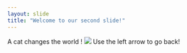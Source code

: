 ```yaml
---
layout: slide
title: "Welcome to our second slide!"
---
```

A cat changes the world ! <img src="https://mblogthumb-phinf.pstatic.net/MjAyMDA3MjVfMTU0/MDAxNTk1NjAzNjM3NTQ3.KoBLyZAITfn-ETozRXAdHtdXBsh5b07j77tmrFT9mGAg.gyiELNN6ajSs4WTs9o848gtZVUSD0jjQHAFfXFr6kFMg.JPEG.parkamsterdam/IMG_0430.JPG?type=w800">
Use the left arrow to go back!
